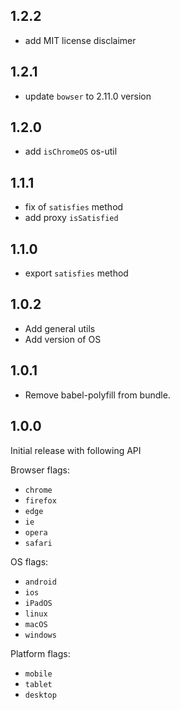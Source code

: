 ## 1.2.2

- add MIT license disclaimer

## 1.2.1

- update `bowser` to 2.11.0 version

## 1.2.0

- add `isChromeOS` os-util

## 1.1.1

- fix of `satisfies` method
- add proxy `isSatisfied`

## 1.1.0

- export `satisfies` method

## 1.0.2

- Add general utils
- Add version of OS

## 1.0.1

- Remove babel-polyfill from bundle.

## 1.0.0

Initial release with following API

Browser flags:

- `chrome`
- `firefox`
- `edge`
- `ie`
- `opera`
- `safari`

OS flags:

- `android`
- `ios`
- `iPadOS`
- `linux`
- `macOS`
- `windows`

Platform flags:

- `mobile`
- `tablet`
- `desktop`
